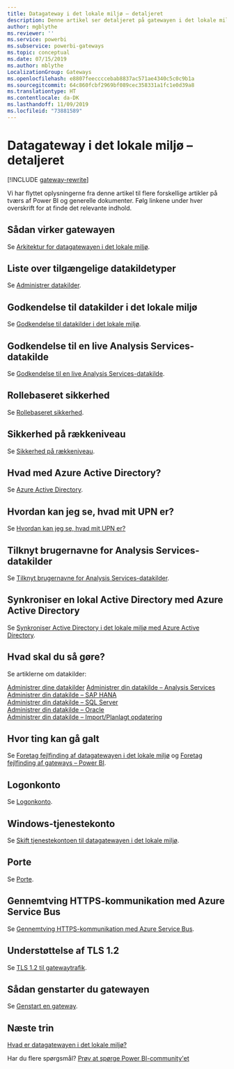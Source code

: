 ```yaml
---
title: Datagateway i det lokale miljø – detaljeret
description: Denne artikel ser detaljeret på gatewayen i det lokale miljø. Vi ser på, hvordan tjenesten fungerer sammen med Azure Active Directory og dit lokale Active Directory, når du arbejder med Analysis Services
author: mgblythe
ms.reviewer: ''
ms.service: powerbi
ms.subservice: powerbi-gateways
ms.topic: conceptual
ms.date: 07/15/2019
ms.author: mblythe
LocalizationGroup: Gateways
ms.openlocfilehash: e8807feeccccebab8837ac571ae4340c5c0c9b1a
ms.sourcegitcommit: 64c860fcbf2969bf089cec358331a1fc1e0d39a8
ms.translationtype: HT
ms.contentlocale: da-DK
ms.lasthandoff: 11/09/2019
ms.locfileid: "73881589"
---
```

# <a name="on-premises-data-gateway-in-depth"></a>Datagateway i det lokale miljø – detaljeret

[!INCLUDE [gateway-rewrite](includes/gateway-rewrite.md)]

Vi har flyttet oplysningerne fra denne artikel til flere forskellige artikler på tværs af Power BI og generelle dokumenter. Følg linkene under hver overskrift for at finde det relevante indhold.

## <a name="how-the-gateway-works"></a>Sådan virker gatewayen

Se [Arkitektur for datagatewayen i det lokale miljø](/data-integration/gateway/service-gateway-onprem-indepth).

## <a name="list-of-available-data-source-types"></a>Liste over tilgængelige datakildetyper

Se [Administrer datakilder](service-gateway-data-sources.md).

## <a name="authentication-to-on-premises-data-sources"></a>Godkendelse til datakilder i det lokale miljø

Se [Godkendelse til datakilder i det lokale miljø](/data-integration/gateway/service-gateway-onprem-indepth#authentication-to-on-premises-data-sources).

## <a name="authentication-to-a-live-analysis-services-data-source"></a>Godkendelse til en live Analysis Services-datakilde

Se [Godkendelse til en live Analysis Services-datakilde](service-gateway-enterprise-manage-ssas.md#authentication-to-a-live-analysis-services-data-source).

## <a name="role-based-security"></a>Rollebaseret sikkerhed

Se [Rollebaseret sikkerhed](service-gateway-enterprise-manage-ssas.md#role-based-security).

## <a name="row-level-security"></a>Sikkerhed på rækkeniveau

Se [Sikkerhed på rækkeniveau](service-gateway-enterprise-manage-ssas.md#row-level-security).

## <a name="what-about-azure-active-directory"></a>Hvad med Azure Active Directory?

Se [Azure Active Directory](/data-integration/gateway/service-gateway-onprem-indepth#azure-active-directory).

## <a name="how-do-i-tell-what-my-upn-is"></a>Hvordan kan jeg se, hvad mit UPN er?

Se [Hvordan kan jeg se, hvad mit UPN er?](/data-integration/gateway/service-gateway-onprem-indepth#how-do-i-tell-what-my-upn-is)

## <a name="map-user-names-for-analysis-services-data-sources"></a>Tilknyt brugernavne for Analysis Services-datakilder

Se [Tilknyt brugernavne for Analysis Services-datakilder](service-gateway-enterprise-manage-ssas.md#map-user-names-for-analysis-services-data-sources).

## <a name="synchronize-an-on-premises-active-directory-with-azure-active-directory"></a>Synkroniser en lokal Active Directory med Azure Active Directory

Se [Synkroniser Active Directory i det lokale miljø med Azure Active Directory](/data-integration/gateway/service-gateway-onprem-indepth#synchronize-an-on-premises-active-directory-with-azure-active-directory).

## <a name="what-to-do-next"></a>Hvad skal du så gøre?

Se artiklerne om datakilder:

[Administrer dine datakilder](service-gateway-data-sources.md)
[Administrer din datakilde – Analysis Services](service-gateway-enterprise-manage-ssas.md)  
[Administrer din datakilde – SAP HANA](service-gateway-enterprise-manage-sap.md)  
[Administrer din datakilde – SQL Server](service-gateway-enterprise-manage-sql.md)  
[Administrer din datakilde – Oracle](service-gateway-onprem-manage-oracle.md)  
[Administrer din datakilde – Import/Planlagt opdatering](service-gateway-enterprise-manage-scheduled-refresh.md)  

## <a name="where-things-can-go-wrong"></a>Hvor ting kan gå galt

Se [Foretag fejlfinding af datagatewayen i det lokale miljø](/data-integration/gateway/service-gateway-tshoot) og [Foretag fejlfinding af gateways – Power BI](service-gateway-onprem-tshoot.md).

## <a name="sign-in-account"></a>Logonkonto

Se [Logonkonto](/data-integration/gateway/service-gateway-onprem-indepth#sign-in-account).

## <a name="windows-service-account"></a>Windows-tjenestekonto

Se [Skift tjenestekontoen til datagatewayen i det lokale miljø](/data-integration/gateway/service-gateway-service-account).

## <a name="ports"></a>Porte

Se [Porte](/data-integration/gateway/service-gateway-communication#ports).

## <a name="forcing-https-communication-with-azure-service-bus"></a>Gennemtving HTTPS-kommunikation med Azure Service Bus

Se [Gennemtving HTTPS-kommunikation med Azure Service Bus](/data-integration/gateway/service-gateway-communication#force-https-communication-with-azure-service-bus).

## <a name="support-for-tls-12"></a>Understøttelse af TLS 1.2

Se [TLS 1.2 til gatewaytrafik](/data-integration/gateway/service-gateway-communication#tls-12-for-gateway-traffic).

## <a name="how-to-restart-the-gateway"></a>Sådan genstarter du gatewayen

Se [Genstart en gateway](/data-integration/gateway/service-gateway-restart).

## <a name="next-steps"></a>Næste trin

[Hvad er datagatewayen i det lokale miljø?](service-gateway-onprem.md)

Har du flere spørgsmål? [Prøv at spørge Power BI-community'et](https://community.powerbi.com/)